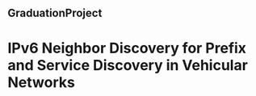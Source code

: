 ## GraduationProject

# IPv6 Neighbor Discovery for Prefix and Service Discovery in Vehicular Networks

